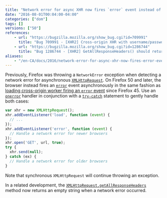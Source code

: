 ```yaml
---
title: "Network error for async XHR now fires `error` event instead of throwing, `getAllResponseHeaders()` will be empty"
date: "2016-08-01T00:04:00-04:00"
categories: ["dom"]
tags: []
versions: ["50"]
references:
    - url: "https://bugzilla.mozilla.org/show_bug.cgi?id=709991"
      title: "Bug 709991 - [XHR2] Cross-origin XHR with username/password in URL throws"
    - url: "https://bugzilla.mozilla.org/show_bug.cgi?id=1286744"
      title: "Bug 1286744 - [XHR2] GetAllResponseHeaders() should return an empty string if the XHR failed."
aliases:
    - "/en-CA/docs/2016/network-error-for-async-xhr-now-fires-error-event-instead-of-throwing/"
---
```

Previously, Firefox was throwing a `NetworkError` exception when detecting a network error for asynchronous [`XMLHttpRequest`](https://developer.mozilla.org/docs/Web/API/XMLHttpRequest). On Firefox 50 and later, the browser instead fires an [`error`](https://developer.mozilla.org/docs/Web/Events/error) event asynchronously in the same fashion as [loading cross-origin worker firing an `error` event](https://www.fxsitecompat.dev/en-CA/docs/2016/loading-cross-origin-worker-now-fires-error-event-instead-of-throwing-worker-in-sandboxed-iframe-no-longer-allowed/) since Firefox 45. Use an [`onerror`](https://developer.mozilla.org/docs/Web/API/XMLHttpRequestEventTarget/onerror) handler in conjunction with a [`try-catch`](https://developer.mozilla.org/docs/Web/JavaScript/Reference/Statements/try...catch) statement to gently handle both cases:

```js
var xhr = new XMLHttpRequest();
xhr.addEventListener('load', function (event) {
  // ...
});
xhr.addEventListener('error', function (event) {
  // Handle a network error for newer browsers
});
xhr.open('GET', url, true);
try {
  xhr.send(null);
} catch (ex) {
  // Handle a network error for older browsers
}
```

Note that synchronous `XMLHttpRequest` will continue throwing an exception.

In a related development, the [`XMLHttpRequest.getAllResponseHeaders`](https://developer.mozilla.org/docs/Web/API/XMLHttpRequest/getAllResponseHeaders) method now returns an empty string when a network error occurred.
